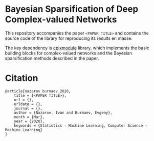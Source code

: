 # Bayesian Sparsification of Deep Complex-valued Networks

This repository accompanies the paper `<PAPER TITLE>` and contains the source code of the library for reproducing its results en masse.

The key dependency is [cplxmodule](https://github.com/ivannz/cplxmodule.git) library, which implements the basic building blocks for complex-valued networks and the Bayesian sparsification methods described in the paper.

# Citation

```text
@article{nazarov_burnaev_2020,
    title = {<PAPER TITLE>},
    url = {},
    urldate = {},
    journal = {},
    author = {Nazarov, Ivan and Burnaev, Evgeny},
    month = {Mar},
    year = {2020},
    keywords = {Statistics - Machine Learning, Computer Science - Machine Learning}
}
```